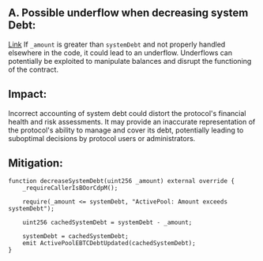 ## A. Possible underflow when decreasing system Debt:
[Link](https://github.com/code-423n4/2023-10-badger/blob/f2f2e2cf9965a1020661d179af46cb49e993cb7e/packages/contracts/contracts/ActivePool.sol#L207-L214)
If `_amount` is greater than `systemDebt` and not properly handled elsewhere in the code, it could lead to an underflow. Underflows can potentially be exploited to manipulate balances and disrupt the functioning of the contract.
## Impact:
Incorrect accounting of system debt could distort the protocol's financial health and risk assessments. It may provide an inaccurate representation of the protocol's ability to manage and cover its debt, potentially leading to suboptimal decisions by protocol users or administrators.
## Mitigation:
```solidity
function decreaseSystemDebt(uint256 _amount) external override {
    _requireCallerIsBOorCdpM();

    require(_amount <= systemDebt, "ActivePool: Amount exceeds systemDebt");

    uint256 cachedSystemDebt = systemDebt - _amount;

    systemDebt = cachedSystemDebt;
    emit ActivePoolEBTCDebtUpdated(cachedSystemDebt);
}
```